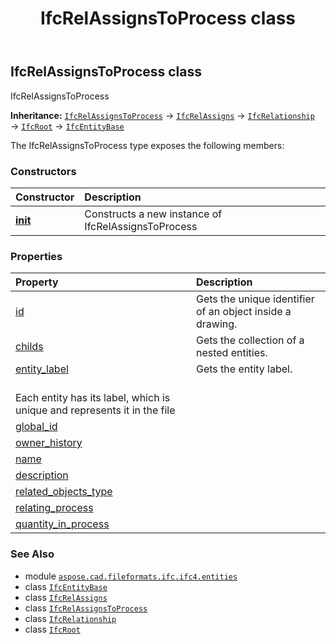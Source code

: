 ﻿---
title: IfcRelAssignsToProcess class
second_title: Aspose.CAD for Python via .NET API References
description: 
type: docs
weight: 5230
url: /python-net/aspose.cad.fileformats.ifc.ifc4.entities/ifcrelassignstoprocess/
is_root: false
---

## IfcRelAssignsToProcess class

IfcRelAssignsToProcess



**Inheritance:** [`IfcRelAssignsToProcess`](/cad/python-net/aspose.cad.fileformats.ifc.ifc4.entities/ifcrelassignstoprocess) → 
[`IfcRelAssigns`](/cad/python-net/aspose.cad.fileformats.ifc.ifc4.entities/ifcrelassigns) → 
[`IfcRelationship`](/cad/python-net/aspose.cad.fileformats.ifc.ifc4.entities/ifcrelationship) → 
[`IfcRoot`](/cad/python-net/aspose.cad.fileformats.ifc.ifc4.entities/ifcroot) → 
[`IfcEntityBase`](/cad/python-net/aspose.cad.fileformats.ifc/ifcentitybase)



The IfcRelAssignsToProcess type exposes the following members:

### Constructors
| Constructor | Description |
| :- | :- |
| [__init__](/cad/python-net/aspose.cad.fileformats.ifc.ifc4.entities/ifcrelassignstoprocess/__init__/#) | Constructs a new instance of IfcRelAssignsToProcess |


### Properties
| Property | Description |
| :- | :- |
| [id](/cad/python-net/aspose.cad.fileformats.ifc.ifc4.entities/ifcrelassignstoprocess/id) | Gets the unique identifier of an object inside a drawing. |
| [childs](/cad/python-net/aspose.cad.fileformats.ifc.ifc4.entities/ifcrelassignstoprocess/childs) | Gets the collection of a nested entities. |
| [entity_label](/cad/python-net/aspose.cad.fileformats.ifc.ifc4.entities/ifcrelassignstoprocess/entity_label) | Gets the entity label.<br/>Each entity has its label, which is unique and represents it in the file |
| [global_id](/cad/python-net/aspose.cad.fileformats.ifc.ifc4.entities/ifcrelassignstoprocess/global_id) |  |
| [owner_history](/cad/python-net/aspose.cad.fileformats.ifc.ifc4.entities/ifcrelassignstoprocess/owner_history) |  |
| [name](/cad/python-net/aspose.cad.fileformats.ifc.ifc4.entities/ifcrelassignstoprocess/name) |  |
| [description](/cad/python-net/aspose.cad.fileformats.ifc.ifc4.entities/ifcrelassignstoprocess/description) |  |
| [related_objects_type](/cad/python-net/aspose.cad.fileformats.ifc.ifc4.entities/ifcrelassignstoprocess/related_objects_type) |  |
| [relating_process](/cad/python-net/aspose.cad.fileformats.ifc.ifc4.entities/ifcrelassignstoprocess/relating_process) |  |
| [quantity_in_process](/cad/python-net/aspose.cad.fileformats.ifc.ifc4.entities/ifcrelassignstoprocess/quantity_in_process) |  |



### See Also
* module [`aspose.cad.fileformats.ifc.ifc4.entities`](..)
* class [`IfcEntityBase`](/cad/python-net/aspose.cad.fileformats.ifc/ifcentitybase)
* class [`IfcRelAssigns`](/cad/python-net/aspose.cad.fileformats.ifc.ifc4.entities/ifcrelassigns)
* class [`IfcRelAssignsToProcess`](/cad/python-net/aspose.cad.fileformats.ifc.ifc4.entities/ifcrelassignstoprocess)
* class [`IfcRelationship`](/cad/python-net/aspose.cad.fileformats.ifc.ifc4.entities/ifcrelationship)
* class [`IfcRoot`](/cad/python-net/aspose.cad.fileformats.ifc.ifc4.entities/ifcroot)

